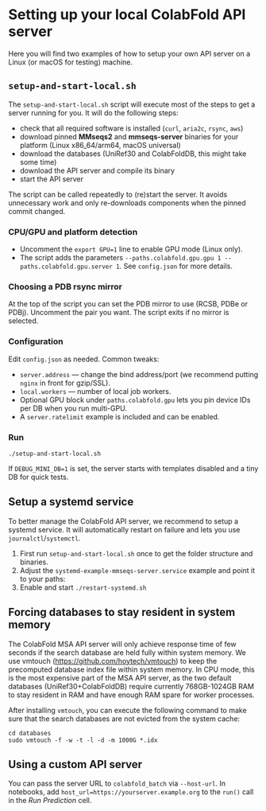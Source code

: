 # Setting up your local ColabFold API server

Here you will find two examples of how to setup your own API server on a Linux (or macOS for testing) machine.

## `setup-and-start-local.sh`

The `setup-and-start-local.sh` script will execute most of the steps to get a server running for you.
It will do the following steps:
* check that all required software is installed (`curl`, `aria2c`, `rsync`, `aws`)
* download pinned **MMseqs2** and **mmseqs-server** binaries for your platform (Linux x86\_64/arm64, macOS universal)
* download the databases (UniRef30 and ColabFoldDB, this might take some time)
* download the API server and compile its binary
* start the API server

The script can be called repeatedly to (re)start the server. It avoids unnecessary work and only re-downloads components when the pinned commit changed.

### CPU/GPU and platform detection

* Uncomment the `export GPU=1` line to enable GPU mode (Linux only).
* The script adds the parameters `--paths.colabfold.gpu.gpu 1 --paths.colabfold.gpu.server 1`. See `config.json` for more details.

### Choosing a PDB rsync mirror

At the top of the script you can set the PDB mirror to use (RCSB, PDBe or PDBj).
Uncomment the pair you want. The script exits if no mirror is selected.

### Configuration

Edit `config.json` as needed. Common tweaks:

* `server.address` — change the bind address/port (we recommend putting `nginx` in front for gzip/SSL).
* `local.workers` — number of local job workers.
* Optional GPU block under `paths.colabfold.gpu` lets you pin device IDs per DB when you run multi-GPU.
* A `server.ratelimit` example is included and can be enabled.

### Run

```
./setup-and-start-local.sh
```

If `DEBUG_MINI_DB=1` is set, the server starts with templates disabled and a tiny DB for quick tests.

## Setup a systemd service
To better manage the ColabFold API server, we recommend to setup a systemd service. It will automatically restart on failure and lets you use `journalctl`/`systemctl`.

1. First run `setup-and-start-local.sh` once to get the folder structure and binaries.
2. Adjust the `systemd-example-mmseqs-server.service` example and point it to your paths:
3. Enable and start `./restart-systemd.sh`

## Forcing databases to stay resident in system memory

The ColabFold MSA API server will only achieve response time of few seconds if the search database are held fully within system memory. We use vmtouch (https://github.com/hoytech/vmtouch) to keep the precomputed database index file within system memory. In CPU mode, this is the most expensive part of the MSA API server, as the two default databases (UniRef30+ColabFoldDB) require currently 768GB-1024GB RAM to stay resident in RAM and have enough RAM spare for worker processes.

After installing `vmtouch`, you can execute the following command to make sure that the search databases are not evicted from the system cache:

```
cd databases
sudo vmtouch -f -w -t -l -d -m 1000G *.idx
```

## Using a custom API server

You can pass the server URL to `colabfold_batch` via `--host-url`.
In notebooks, add `host_url=https://yourserver.example.org` to the `run()` call in the *Run Prediction* cell.
